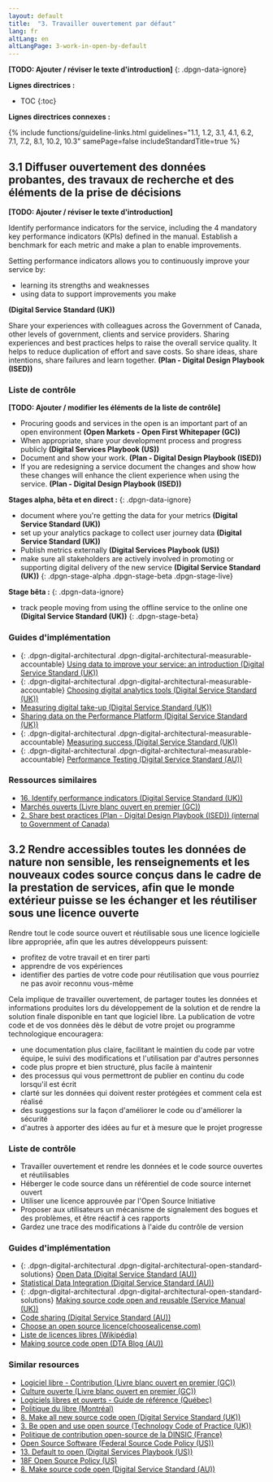 ```yaml
---
layout: default
title:  "3. Travailler ouvertement par défaut"
lang: fr
altLang: en
altLangPage: 3-work-in-open-by-default
---
```

<div class="dpgn-section-intro-standard">

**\[TODO: Ajouter / réviser le texte d'introduction\]**
{: .dpgn-data-ignore}

</div>

<div class="dpgn-section-guidelines">

**Lignes directrices :**

<!-- markdownlint-disable MD032 -->
- TOC
{:toc}
<!-- markdownlint-enable MD032 -->

</div>

<div class="dpgn-section-guidelines-related">

**Lignes directrices connexes :**

{% include functions/guideline-links.html guidelines="1.1, 1.2, 3.1, 4.1, 6.2, 7.1, 7.2, 8.1, 10.2, 10.3" samePage=false includeStandardTitle=true %}

</div>

<section class="dpgn-section-guideline">

## 3.1 Diffuser ouvertement des données probantes, des travaux de recherche et des éléments de la prise de décisions

<div class="dpgn-section-intro-guideline">

**\[TODO: Ajouter / réviser le texte d'introduction\]**

Identify performance indicators for the service, including the 4 mandatory key performance indicators (KPIs) defined in the manual. Establish a benchmark for each metric and make a plan to enable improvements.

Setting performance indicators allows you to continuously improve your service by:

- learning its strengths and weaknesses
- using data to support improvements you make

**(Digital Service Standard (UK))**

Share your experiences with colleagues across the Government of Canada, other levels of government, clients and service providers. Sharing experiences and best practices helps to raise the overall service quality. It helps to reduce duplication of effort and save costs. So share ideas, share intentions, share failures and learn together. **(Plan - Digital Design Playbook (ISED))**

</div>

<section class="dpgn-section-checklist">

### Liste de contrôle

**\[TODO: Ajouter / modifier les éléments de la liste de contrôle\]**

- Procuring goods and services in the open is an important part of an open environment **(Open Markets - Open First Whitepaper (GC))**
- When appropriate, share your development process and progress publicly **(Digital Services Playbook (US))**
- Document and show your work. **(Plan - Digital Design Playbook (ISED))**
- If you are redesigning a service document the changes and show how these changes will enhance the client experience when using the service. **(Plan - Digital Design Playbook (ISED))**

**Stages alpha, bêta et en direct :**
{: .dpgn-data-ignore}

<!-- markdownlint-disable MD032 -->
- document where you're getting the data for your metrics **(Digital Service Standard (UK))**
- set up your analytics package to collect user journey data **(Digital Service Standard (UK))**
- Publish metrics externally **(Digital Services Playbook (US))**
- make sure all stakeholders are actively involved in promoting or supporting digital delivery of the new service **(Digital Service Standard (UK))**
{: .dpgn-stage-alpha .dpgn-stage-beta .dpgn-stage-live}
<!-- markdownlint-enable MD032 -->

**Stage bêta :**
{: .dpgn-data-ignore}

<!-- markdownlint-disable MD032 -->
- track people moving from using the offline service to the online one **(Digital Service Standard (UK))**
{: .dpgn-stage-beta}
<!-- markdownlint-enable MD032 -->

</section>

<section class="dpgn-section-guides">

### Guides d'implémentation

- {: .dpgn-digital-architectural .dpgn-digital-architectural-measurable-accountable} [Using data to improve your service: an introduction (Digital Service Standard (UK))](https://www.gov.uk/service-manual/measuring-success/using-data-to-improve-your-service-an-introduction)
- {: .dpgn-digital-architectural .dpgn-digital-architectural-measurable-accountable} [Choosing digital analytics tools (Digital Service Standard (UK))](https://www.gov.uk/service-manual/measuring-success/choosing-digital-analytics-tools)
- [Measuring digital take-up (Digital Service Standard (UK))](https://www.gov.uk/service-manual/measuring-success/measuring-digital-take-up)
- [Sharing data on the Performance Platform (Digital Service Standard (UK))](https://www.gov.uk/service-manual/measuring-success/sharing-your-data-with-the-performance-platform)
- {: .dpgn-digital-architectural .dpgn-digital-architectural-measurable-accountable} [Measuring success (Digital Service Standard (UK))](https://www.gov.uk/service-manual/measuring-success/measuring-completion-rate)
- {: .dpgn-digital-architectural .dpgn-digital-architectural-measurable-accountable} [Performance Testing (Digital Service Standard (AU))](https://www.dta.gov.au/standard/design-guides/performance-testing/)

</section>

<section class="dpgn-section-similar">

### Ressources similaires

- [16. Identify performance indicators (Digital Service Standard (UK))](https://www.gov.uk/service-manual/service-standard/identify-performance-indicators)
- [Marchés ouverts (Livre blanc ouvert en premier (GC))](https://github.com/canada-ca/Open_First_Whitepaper/blob/master/fr/5_March%C3%A9s_ouverts.md)
- [2. Share best practices (Plan - Digital Design Playbook (ISED)) (internal to Government of Canada)](http://www.gcpedia.gc.ca/wiki/DDPlayBook_Plan#2._Share_best_practices)

</section>
</section>

<section class="dpgn-section-guideline">

## 3.2 Rendre accessibles toutes les données de nature non sensible, les renseignements et les nouveaux codes source conçus dans le cadre de la prestation de services, afin que le monde extérieur puisse se les échanger et les réutiliser sous une licence ouverte

<div class="dpgn-section-intro-guideline">

Rendre tout le code source ouvert et réutilisable sous une licence logicielle libre appropriée, afin que les autres développeurs puissent:

- profitez de votre travail et en tirer parti
- apprendre de vos expériences
- identifier des parties de votre code pour réutilisation que vous pourriez ne pas avoir reconnu vous-même

Cela implique de travailler ouvertement, de partager toutes les données et informations produites lors du développement de la solution et de rendre la solution finale disponible en tant que logiciel libre. La publication de votre code et de vos données dès le début de votre projet ou programme technologique encouragera:

- une documentation plus claire, facilitant le maintien du code par votre équipe, le suivi des modifications et l'utilisation par d'autres personnes
- code plus propre et bien structuré, plus facile à maintenir
- des processus qui vous permettront de publier en continu du code lorsqu'il est écrit
- clarté sur les données qui doivent rester protégées et comment cela est réalisé
- des suggestions sur la façon d'améliorer le code ou d'améliorer la sécurité
- d'autres à apporter des idées au fur et à mesure que le projet progresse

</div>

<section class="dpgn-section-checklist">

### Liste de contrôle

- Travailler ouvertement et rendre les données et le code source ouvertes et réutilisables
- Héberger le code source dans un référentiel de code source internet ouvert
- Utiliser une licence approuvée par l'Open Source Initiative
- Proposer aux utilisateurs un mécanisme de signalement des bogues et des problèmes, et être réactif à ces rapports
- Gardez une trace des modifications à l'aide du contrôle de version

</section>

<section class="dpgn-section-guides">

### Guides d'implémentation

- {: .dpgn-digital-architectural .dpgn-digital-architectural-open-standard-solutions} [Open Data (Digital Service Standard (AU))](https://www.dta.gov.au/standard/design-guides/open-data/)
- [Statistical Data Integration (Digital Service Standard (AU))](https://www.dta.gov.au/standard/design-guides/statistical-data-integration/)
- {: .dpgn-digital-architectural .dpgn-digital-architectural-open-standard-solutions} [Making source code open and reusable (Service Manual (UK))](https://www.gov.uk/service-manual/technology/making-source-code-open-and-reusable)
- [Code sharing (Digital Service Standard (AU))](https://www.dta.gov.au/standard/design-guides/code-sharing/)
- [Choose an open source licence(choosealicense.com)](https://choosealicense.com/)
- [Liste de licences libres (Wikipédia)](https://fr.wikipedia.org/wiki/Liste_de_licences_libres)
- [Making source code open (DTA Blog (AU))](https://www.dta.gov.au/blog/making-source-code-open/)

</section>

<section class="dpgn-section-similar">

### Similar resources

- [Logiciel libre - Contribution (Livre blanc ouvert en premier (GC))](https://github.com/canada-ca/Open_First_Whitepaper/blob/master/fr/4_Logiciel_libre_Contribution.md)
- [Culture ouverte (Livre blanc ouvert en premier (GC))](https://github.com/canada-ca/Open_First_Whitepaper/blob/master/fr/6_Culture_ouverte.md)
- [Logiciels libres et ouverts - Guide de référence (Québec)](https://www.tresor.gouv.qc.ca/fileadmin/PDF/ressources_informationnelles/logiciels_libres/ll.pdf)
- [Politique du libre (Montréal)](https://github.com/VilledeMontreal/politique-libre/blob/master/Politique/PolitiqueDuLibre.md)
- [8. Make all new source code open (Digital Service Standard (UK))](https://www.gov.uk/service-manual/service-standard/make-all-new-source-code-open)
- [3. Be open and use open source (Technology Code of Practice (UK))](https://www.gov.uk/guidance/be-open-and-use-open-source)
- [Politique de contribution open-source de la DINSIC (France)](https://disic.github.io/politique-de-contribution-open-source/)
- [Open Source Software (Federal Source Code Policy (US))](https://sourcecode.cio.gov/OSS/)
- [13. Default to open (Digital Services Playbook (US))](https://playbook.cio.gov/#play13)
- [18F Open Source Policy (US)](https://github.com/18F/open-source-policy/blob/master/policy.md)
- [8. Make source code open (Digital Service Standard (AU))](https://www.dta.gov.au/standard/8-make-source-code-open/)

</section>
</section>

